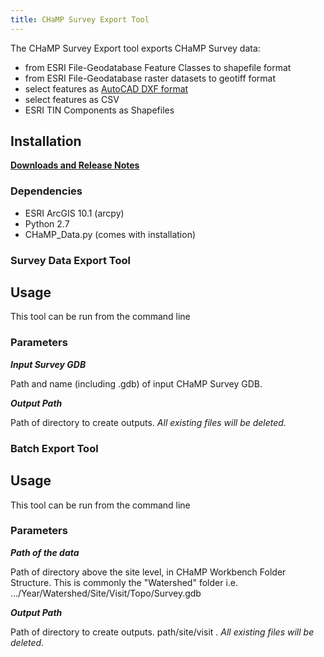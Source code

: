 ```yaml
---
title: CHaMP Survey Export Tool
---
```


The CHaMP Survey Export tool exports CHaMP Survey data: 

* from ESRI File-Geodatabase Feature Classes to shapefile format
* from ESRI File-Geodatabase raster datasets to geotiff format
* select features as [AutoCAD DXF format](CAD_Exports "AutoCAD DXF format")
* select features as CSV
* ESRI TIN Components as Shapefiles

## Installation

**[Downloads and Release Notes](ReleaseNotes)**

### Dependencies

* ESRI ArcGIS 10.1 (arcpy)
* Python 2.7
* CHaMP_Data.py (comes with installation)

### Survey Data Export Tool
## Usage

This tool can be run from the command line 

### Parameters

***Input Survey GDB***

Path and name (including .gdb) of input CHaMP Survey GDB.

***Output Path***

Path of directory to create outputs. *All existing files will be deleted.*


### Batch Export Tool
## Usage

This tool can be run from the command line 

### Parameters

***Path of the data***

Path of directory above the site level, in CHaMP Workbench Folder Structure. This is commonly the "Watershed" folder i.e. .../Year/Watershed/Site/Visit/Topo/Survey.gdb

***Output Path***

Path of directory to create outputs. path/site/visit . *All existing files will be deleted.*